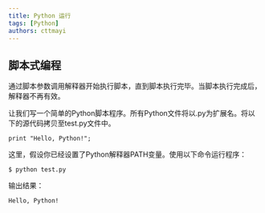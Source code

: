 ```yaml
---
title: Python 运行
tags: [Python]
authors: cttmayi
---
```


脚本式编程
-------------

通过脚本参数调用解释器开始执行脚本，直到脚本执行完毕。当脚本执行完成后，解释器不再有效。

让我们写一个简单的Python脚本程序。所有Python文件将以.py为扩展名。将以下的源代码拷贝至test.py文件中。
```
print "Hello, Python!";
```

这里，假设你已经设置了Python解释器PATH变量。使用以下命令运行程序：

`$ python test.py`

输出结果：

`Hello, Python!`